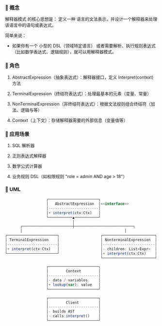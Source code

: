 ### 🔹 概念

解释器模式 的核心思想是：
定义一种 语言的文法表示，并设计一个解释器来处理该语言中的语句或表达式。

简单来说：

* 如果你有一个 小型的 DSL（领域特定语言） 或者需要解析、执行规则表达式（比如数学表达式、逻辑规则），就可以用解释器模式。

### 🔹 角色

1. AbstractExpression（抽象表达式）：解释器接口，定义 Interpret(context) 方法

2. TerminalExpression（终结符表达式）：处理最基本的元素（变量、常量）

3. NonTerminalExpression（非终结符表达式）：根据文法规则组合终结符（加法、逻辑与等）

4. Context（上下文）：存储解释器需要的外部信息（变量值等）

### 🔹 应用场景

1. SQL 解析器

2. 正则表达式解释器

3. 数学公式计算器

4. 业务规则 DSL（如权限规则 "role = admin AND age > 18"）

### 🔹 UML 

```javascript
                   ┌───────────────────────┐
                   │   AbstractExpression  │<<interface>>
                   │-----------------------│
                   │+ interpret(ctx:Ctx)   │
                   └───────────▲───────────┘
                               │
       ┌───────────────────────┼───────────────────────────┐
       │                                               │
┌───────────────────────┐                   ┌────────────────────────┐
│ TerminalExpression    │                   │ NonterminalExpression  │
│-----------------------│                   │------------------------│
│+ interpret(ctx:Ctx)   │                   │- children: List<Expr>  │
└───────────────────────┘                   │+ interpret(ctx:Ctx)    │
                                            └────────────────────────┘

                   ┌───────────────────────┐
                   │        Context        │
                   │-----------------------│
                   │- data / variables     │
                   │+ lookup(var): value   │
                   └───────────────────────┘

                   ┌───────────────────────┐
                   │        Client         │
                   │-----------------------│
                   │- builds AST           │
                   │- calls interpret()    │
                   └───────────────────────┘
```

